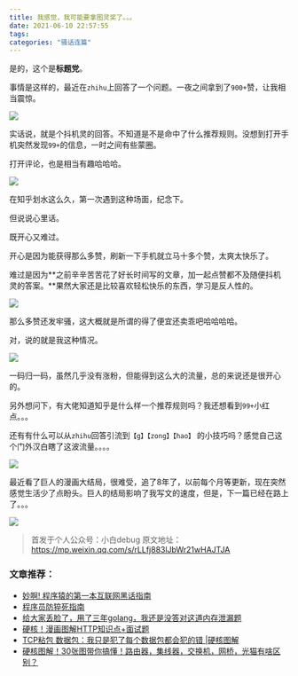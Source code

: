 ```yaml
---
title: 我感觉，我可能要拿图灵奖了。。。
date: 2021-06-10 22:57:55
tags:
categories: "骚话连篇"
---
```



是的，这个是**标题党**。

事情是这样的，最近在`zhihu`上回答了一个问题。一夜之间拿到了`900+`赞，让我相当震惊。
<!-- more -->
![](https://cdn.xiaobaidebug.top/image/image-20210413074107762.png)



实话说，就是个抖机灵的回答。不知道是不是命中了什么推荐规则。没想到打开手机突然发现`99+`的信息，一时之间有些蒙圈。

打开评论，也是相当有趣哈哈哈。

![](https://cdn.xiaobaidebug.top/image/image-20210413074228059.png)



在知乎划水这么久，第一次遇到这种场面，纪念下。



但说说心里话。

既开心又难过。

开心是因为能获得那么多赞，刷新一下手机就立马十多个赞，太爽太快乐了。

难过是因为**之前辛辛苦苦花了好长时间写的文章，加一起点赞都不及随便抖机灵的答案。**果然大家还是比较喜欢轻松快乐的东西，学习是反人性的。

![](https://cdn.xiaobaidebug.top/image/image-20210412132121144.png)

那么多赞还发牢骚，这大概就是所谓的得了便宜还卖乖吧哈哈哈哈。

对，说的就是我这种情况。

![](https://cdn.xiaobaidebug.top/image/006APoFYly1go727k3ckzj30dw0dw41u.jpg)

一码归一码，虽然几乎没有涨粉，但能得到这么大的流量，总的来说还是很开心的。

另外想问下，有大佬知道知乎是什么样一个推荐规则吗？我还想看到`99+`小红点。。。

还有有什么可以从`zhihu`回答引流到`【g】【zong】【hao】` 的小技巧吗？感觉自己这个门外汉白瞎了这波流量。。。。

![](https://cdn.xiaobaidebug.top/image/image-20210413073559386.png)

最近看了巨人的漫画大结局，很难受，追了8年了，以前每个月等更新，现在突然感觉生活少了点盼头。巨人的结局影响了我写文的速度，但是，下一篇已经在路上了。。。

![](https://cdn.xiaobaidebug.top/image/image-20210413072037873.png)



> 首发于个人公众号：小白debug
> 原文地址：https://mp.weixin.qq.com/s/rLLfj883lJbWr21wHAJTJA



### 文章推荐：

- [妙啊! 程序猿的第一本互联网黑话指南](https://mp.weixin.qq.com/s/btksE3RUxtioSYrYpChEeQ) 
- [程序员防猝死指南](https://mp.weixin.qq.com/s/PwIbKDTi0uSxhUWC56sJYg) 
- [给大家丢脸了，用了三年golang，我还是没答对这道内存泄漏题](https://mp.weixin.qq.com/s/T6XXaFFyyOJioD6dqDJpFg)
- [硬核！漫画图解HTTP知识点+面试题](https://mp.weixin.qq.com/s/T41YBEmG4lkxokDLzRxVgA) 
- [TCP粘包 数据包：我只是犯了每个数据包都会犯的错 |硬核图解](https://mp.weixin.qq.com/s/PwIbKDTi0uSxhUWC56sJYg) 
- [硬核图解！30张图带你搞懂！路由器，集线器，交换机，网桥，光猫有啥区别？](https://mp.weixin.qq.com/s/BJqp72EyEMahxi2XOfSrBQ) 



